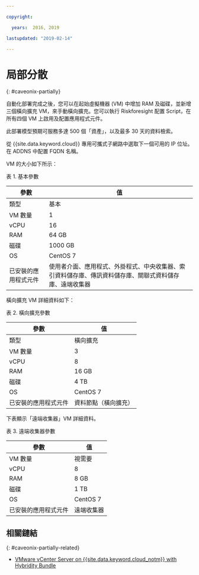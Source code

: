 ```yaml
---

copyright:

  years:  2016, 2019

lastupdated: "2019-02-14"

---
```


# 局部分散
{: #caveonix-partially}

自動化部署完成之後，您可以在起始虛擬機器 (VM) 中增加 RAM 及磁碟，並新增三個橫向擴充 VM，來手動橫向擴充。您可以執行 Riskforesight 配置 Script，在所有四個 VM 上啟用及配置應用程式元件。

此部署模型預期可服務多達 500 個「資產」，以及最多 30 天的資料檢索。

從 {{site.data.keyword.cloud}} 專用可攜式子網路中選取下一個可用的 IP 位址。在 ADDNS 中配置 FQDN 名稱。

VM 的大小如下所示：

表 1. 基本參數

|參數	| 值  |
|---|---|
|類型	| 基本 |
|VM 數量	|1 |
|vCPU	|16 |
|RAM	|64 GB|
|磁碟 |1000 GB|
|OS	|CentOS 7|
|已安裝的應用程式元件|使用者介面、應用程式、外掛程式、中央收集器、索引資料儲存庫、傳訊資料儲存庫、關聯式資料儲存庫、遠端收集器|

橫向擴充 VM 詳細資料如下：

表 2. 橫向擴充參數

|參數	| 值  |
|---|---|
|類型	|橫向擴充 |
|VM 數量	| 3 |
| vCPU	| 8                                   |
| RAM	| 16 GB |
|磁碟 | 4 TB |
| OS	| CentOS 7 |
|已安裝的應用程式元件|資料節點（橫向擴充）|

下表顯示「遠端收集器」VM 詳細資料。

表 3. 遠端收集器參數

|參數	| 值  |
|---|---|
|VM 數量	|視需要|
|vCPU	| 8                                   |
|RAM	| 8 GB          |
|磁碟 |1 TB|
|OS	|CentOS 7|
|已安裝的應用程式元件|遠端收集器|

## 相關鏈結
{: #caveonix-partially-related}

* [VMware vCenter Server on {{site.data.keyword.cloud_notm}} with Hybridity Bundle](/docs/services/vmwaresolutions/archiref/vcs?topic=vmware-solutions-vcs-hybridity-intro)

